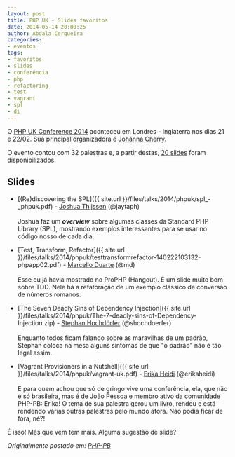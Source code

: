 ```yaml
---
layout: post
title: PHP UK - Slides favoritos
date: 2014-05-14 20:00:25
author: Abdala Cerqueira
categories: 
- eventos
tags: 
- favoritos 
- slides 
- conferência 
- php 
- refactoring 
- test 
- vagrant 
- spl 
- di
---
```


O [PHP UK Conference 2014](http://joind.in/event/view/1585) aconteceu em Londres - Inglaterra nos dias 21 e 22/02. Sua principal organizadora é [Johanna Cherry](http://joind.in/user/view/769).

O evento contou com 32 palestras e, a partir destas, [20 slides](http://joind.in/event/view/1585/slides#event-tabs) foram disponibilizados.

## Slides

- [(Re)discovering the SPL]({{ site.url }}/files/talks/2014/phpuk/spl_-_phpuk.pdf) - [Joshua Thijssen](http://joind.in/user/view/1678) (@jaytaph)<br><br>
    Joshua faz um ___overview___ sobre algumas classes da Standard PHP Library (SPL), mostrando exemplos interessantes para se usar no código nosso de cada dia.

- [Test, Transform, Refactor]({{ site.url }}/files/talks/2014/phpuk/testtransformrefactor-140222103132-phpapp02.pdf) - [Marcello Duarte](http://joind.in/user/view/5986) (@md)<br><br>
    Esse eu já havia mostrado no ProPHP (Hangout). É um slide muito bom sobre TDD. Nele há a refatoração de um exemplo clássico de conversão de números romanos.
    
- [The Seven Deadly Sins of Dependency Injection]({{ site.url }}/files/talks/2014/phpuk/The-7-deadly-sins-of-Dependency-Injection.zip) - [Stephan Hochdörfer](http://joind.in/user/view/2211) (@shochdoerfer)<br><br>
    Enquanto todos ficam falando sobre as maravilhas de um padrão, Stephan coloca na mesa alguns sintomas de que "o padrão" não é tão legal assim.

- [Vagrant Provisioners in a Nutshell]({{ site.url }}/files/talks/2014/phpuk/vagrant-uk.pdf) - [Erika Heidi](http://joind.in/user/view/21895) (@erikaheidi)<br><br>
    E para quem achou que só de gringo vive uma conferência, ela, que não é só brasileira, mas é de João Pessoa e membro ativo da comunidade PHP-PB: Erika! O tema de sua palestra gerou um livro, rendeu e está rendendo várias outras palestras pelo mundo afora. Não podia ficar de fora, né?!
    
É isso! Mês que vem tem mais. Alguma sugestão de slide?

*Originalmente postado em: [PHP-PB](http://php-pb.net)*









